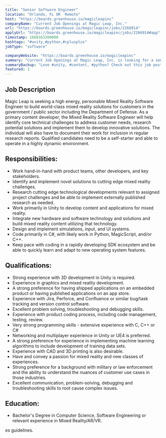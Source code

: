 ```yaml
---
title: "Senior Software Engineer"
location: "Orlando, FL OR  Remote"
host: "https://boards.greenhouse.io/magicleapinc"
companyName: "Current Job Openings at Magic Leap, Inc."
url: "https://boards.greenhouse.io/magicleapinc/jobs/2266914"
applyUrl: "https://boards.greenhouse.io/magicleapinc/jobs/2266914#app"
timestamp: 1608163200000
hashtags: "#unity,#python,#cplusplus"
jobType: "software"

companyWebsite: "https://boards.greenhouse.io/magicleapinc"
summary: "Current Job Openings at Magic Leap, Inc. is looking for a senior that has strong experience with 3D development in Unity is required."
summaryBackup: "Love #unity, #content, #python? Check out this job post!"
featured: 1
---
```


## Job Description

Magic Leap is seeking a high energy, personable Mixed Reality Software Engineer to build world-class mixed reality solutions for customers in the government / public sector including the Department of Defense. As a primary content developer, the Mixed Reality Software Engineer will help identify core technical challenges to address customer needs, research potential solutions and implement them to develop innovative solutions. The individual will also have to document their work for inclusion in regular research reports. Qualified candidates need to be a self-starter and able to operate in a highly dynamic environment.

## Responsibilities:

*   Work hand-in-hand with product teams, other developers, and key stakeholders.
*   Identify and implement novel solutions to cutting edge mixed reality challenges.
*   Research cutting edge technological developments relevant to assigned project challenges and be able to implement externally published research as needed.
*   Work primarily in Unity to develop content and applications for mixed reality.
*   Integrate new hardware and software technology and solutions and build mixed reality content utilizing that technology.
*   Design and implement simulations, input, and UI systems.
*   Code primarily in C#, with likely work in Python, MagicScript, and/or C++.
*   Keep pace with coding in a rapidly developing SDK ecosystem and be able to quickly learn and adapt to new operating system features.

## Qualifications:

*   Strong experience with 3D development in Unity is required.
*   Experience in graphics and mixed reality development.
*   A strong preference for having shipped applications on an embedded product or having published applications on an app store.
*   Experience with Jira, Perforce, and Confluence or similar bug/task tracking and version control software.
*   Excellent problem solving, troubleshooting and debugging skills.
*   Experience with product coding process, including code management, testing, review.
*   Very strong programming skills - extensive experience with C, C++ or C#
*   Networking and multiplayer experience in Unity or UE4 is preferred.
*   A strong preference for experience in implementing machine learning algorithms to include development of training data sets.
*   Experience with CAD and 3D printing is also desirable.
*   Have and convey a passion for mixed reality and new classes of experiences.
*   Strong preference for a background with military or law enforcement and the ability to understand the nuances of customer use cases in those industries.
*   Excellent communication, problem-solving, debugging and troubleshooting skills to root cause complex issues.

## Education:

*   Bachelor's Degree in Computer Science, Software Engineering or relevant experience in Mixed Reality/AR/VR.

es guidelines.
